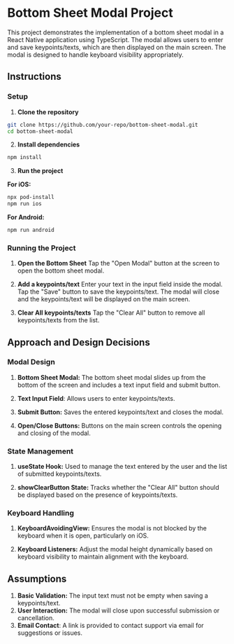 # Bottom Sheet Modal Project

This project demonstrates the implementation of a bottom sheet modal in a React Native application using TypeScript.
The modal allows users to enter and save keypoints/texts, which are then displayed on the main screen. 
The modal is designed to handle keyboard visibility appropriately.

## Instructions

### Setup

1. **Clone the repository**
```bash
git clone https://github.com/your-repo/bottom-sheet-modal.git
cd bottom-sheet-modal
```
2. **Install dependencies**
```bash
npm install
```
3. **Run the project**
   
**For iOS:**
```bash
npx pod-install
npm run ios
```

**For Android:**
```bash
npm run android
```

### Running the Project

1. **Open the Bottom Sheet**
Tap the "Open Modal" button at the screen to open the bottom sheet modal.

2. **Add a keypoints/text**
Enter your text in the input field inside the modal.
Tap the "Save" button to save the keypoints/text. The modal will close and the keypoints/text will be displayed on the main screen.

3. **Clear All keypoints/texts**
Tap the "Clear All" button to remove all keypoints/texts from the list.

## Approach and Design Decisions

### Modal Design
1. **Bottom Sheet Modal:** The bottom sheet modal slides up from the bottom of the screen and includes a text input field and submit button.

2. **Text Input Field**: Allows users to enter keypoints/texts.

3. **Submit Button:** Saves the entered keypoints/text and closes the modal.

4. **Open/Close Buttons:** Buttons on the main screen controls the opening and closing of the modal.

### State Management
1. **useState Hook:** Used to manage the text entered by the user and the list of submitted keypoints/texts.

2. **showClearButton State:** Tracks whether the "Clear All" button should be displayed based on the presence of keypoints/texts.

### Keyboard Handling
1. **KeyboardAvoidingView:** Ensures the modal is not blocked by the keyboard when it is open, particularly on iOS.

2. **Keyboard Listeners:** Adjust the modal height dynamically based on keyboard visibility to maintain alignment with the keyboard.

## Assumptions
1. **Basic Validation:** The input text must not be empty when saving a keypoints/text.
2. **User Interaction:** The modal will close upon successful submission or cancellation.
3. **Email Contact**: A link is provided to contact support via email for suggestions or issues.

   
   

  

